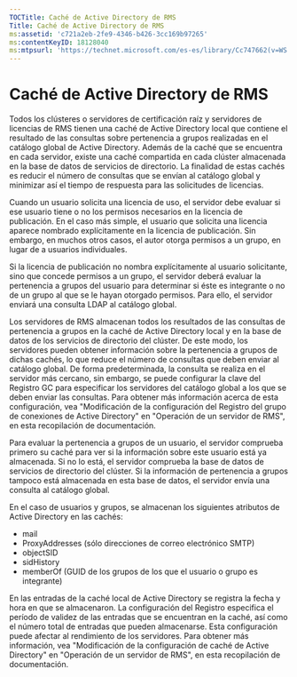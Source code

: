 ```yaml
---
TOCTitle: Caché de Active Directory de RMS
Title: Caché de Active Directory de RMS
ms:assetid: 'c721a2eb-2fe9-4346-b426-3cc169b97265'
ms:contentKeyID: 18128040
ms:mtpsurl: 'https://technet.microsoft.com/es-es/library/Cc747662(v=WS.10)'
---
```


Caché de Active Directory de RMS
================================

Todos los clústeres o servidores de certificación raíz y servidores de licencias de RMS tienen una caché de Active Directory local que contiene el resultado de las consultas sobre pertenencia a grupos realizadas en el catálogo global de Active Directory. Además de la caché que se encuentra en cada servidor, existe una caché compartida en cada clúster almacenada en la base de datos de servicios de directorio. La finalidad de estas cachés es reducir el número de consultas que se envían al catálogo global y minimizar así el tiempo de respuesta para las solicitudes de licencias.

Cuando un usuario solicita una licencia de uso, el servidor debe evaluar si ese usuario tiene o no los permisos necesarios en la licencia de publicación. En el caso más simple, el usuario que solicita una licencia aparece nombrado explícitamente en la licencia de publicación. Sin embargo, en muchos otros casos, el autor otorga permisos a un grupo, en lugar de a usuarios individuales.

Si la licencia de publicación no nombra explícitamente al usuario solicitante, sino que concede permisos a un grupo, el servidor deberá evaluar la pertenencia a grupos del usuario para determinar si éste es integrante o no de un grupo al que se le hayan otorgado permisos. Para ello, el servidor enviará una consulta LDAP al catálogo global.

Los servidores de RMS almacenan todos los resultados de las consultas de pertenencia a grupos en la caché de Active Directory local y en la base de datos de los servicios de directorio del clúster. De este modo, los servidores pueden obtener información sobre la pertenencia a grupos de dichas cachés, lo que reduce el número de consultas que deben enviar al catálogo global. De forma predeterminada, la consulta se realiza en el servidor más cercano, sin embargo, se puede configurar la clave del Registro GC para especificar los servidores del catálogo global a los que se deben enviar las consultas. Para obtener más información acerca de esta configuración, vea "Modificación de la configuración del Registro del grupo de conexiones de Active Directory" en "Operación de un servidor de RMS", en esta recopilación de documentación.

Para evaluar la pertenencia a grupos de un usuario, el servidor comprueba primero su caché para ver si la información sobre este usuario está ya almacenada. Si no lo está, el servidor comprueba la base de datos de servicios de directorio del clúster. Si la información de pertenencia a grupos tampoco está almacenada en esta base de datos, el servidor envía una consulta al catálogo global.

En el caso de usuarios y grupos, se almacenan los siguientes atributos de Active Directory en las cachés:

-   mail
-   ProxyAddresses (sólo direcciones de correo electrónico SMTP)
-   objectSID
-   sidHistory
-   memberOf (GUID de los grupos de los que el usuario o grupo es integrante)

En las entradas de la caché local de Active Directory se registra la fecha y hora en que se almacenaron. La configuración del Registro especifica el período de validez de las entradas que se encuentran en la caché, así como el número total de entradas que pueden almacenarse. Esta configuración puede afectar al rendimiento de los servidores. Para obtener más información, vea "Modificación de la configuración de caché de Active Directory" en "Operación de un servidor de RMS", en esta recopilación de documentación.
